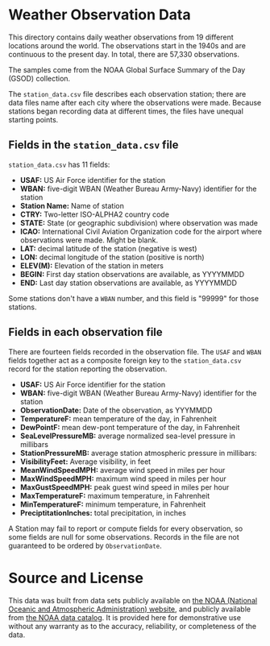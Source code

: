 # Weather Observation Data

This directory contains daily weather observations from 19 different locations around the world. The observations start in the 1940s and are continuous to the present day. In total, there are 57,330 observations.

The samples come from the NOAA Global Surface Summary of the Day (GSOD) collection.

The `station_data.csv` file describes each observation station; there are data files name after each city where the observations were made. Because stations began recording data at different times, the files have unequal starting points.


## Fields in the `station_data.csv` file

`station_data.csv` has 11 fields:

- **USAF:** US Air Force identifier for the station
- **WBAN:** five-digit WBAN (Weather Bureau Army-Navy) identifier for the station
- **Station Name:** Name of station
- **CTRY:** Two-letter ISO-ALPHA2 country code
- **STATE:** State (or geographic subdivision) where observation was made
- **ICAO:** International Civil Aviation Organization code for the airport where observations were made. Might be blank.
- **LAT:** decimal latitude of the station (negative is west)
- **LON:** decimal longitude of the station (positive is north)
- **ELEV(M):** Elevation of the station in meters
- **BEGIN:** First day station observations are available, as YYYYMMDD
- **END:** Last day station observations are available, as YYYYMMDD

Some stations don't have a `WBAN` number, and this field is "99999" for those stations.

## Fields in each observation file

There are fourteen fields recorded in the observation file. The `USAF` and `WBAN` fields together act as a composite foreign key to the `station_data.csv` record for the station reporting the observation.

- **USAF:** US Air Force identifier for the station
- **WBAN:** five-digit WBAN (Weather Bureau Army-Navy) identifier for the station
- **ObservationDate:** Date of the observation, as YYYMMDD
- **TemperatureF:** mean temperature of the day, in Fahrenheit
- **DewPointF:** mean dew-pont temperature of the day, in Fahrenheit 
- **SeaLevelPressureMB:** average normalized sea-level pressure in millibars
- **StationPressureMB:** average station atmospheric pressure in millibars:
- **VisibilityFeet:** Average visibility, in feet
- **MeanWindSpeedMPH:** average wind speed in miles per hour
- **MaxWindSpeedMPH:** maximum wind speed in miles per hour
- **MaxGustSpeedMPH:** peak guest wind speed in miles per hour
- **MaxTemperatureF:** maximum temperature, in Fahrenheit
- **MinTemperatureF:** minimum temperature, in Fahrenheit
- **PreciptitationInches:** total precipitation, in inches


A Station may fail to report or compute fields for every observation, so some fields are null for some observations. Records in the file are not guaranteed to be ordered by `ObservationDate`.

# Source and License

This data was built from data sets publicly available on [the NOAA (National Oceanic and Atmospheric Administration) website](https://www.ncei.noaa.gov/metadata/geoportal/rest/metadata/item/gov.noaa.ncdc%3AC00516/html#), and publicly available from [the NOAA data catalog](https://data.noaa.gov/dataset/dataset/global-surface-summary-of-the-day-gsod). It is provided here for demonstrative use without any warranty as to the accuracy, reliability, or completeness of the data.
